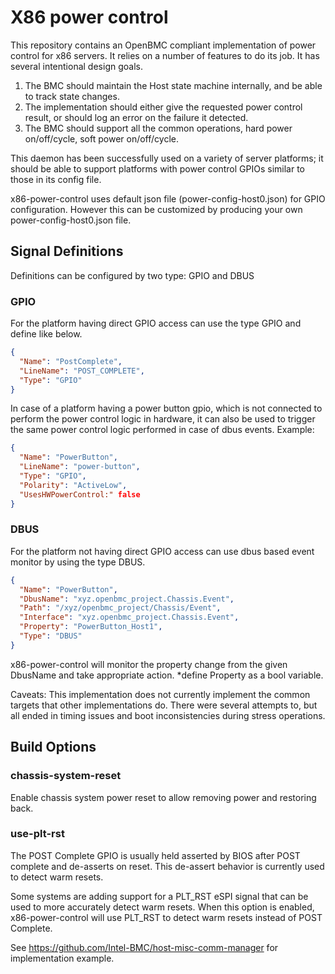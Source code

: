 # X86 power control

This repository contains an OpenBMC compliant implementation of power control
for x86 servers. It relies on a number of features to do its job. It has several
intentional design goals.

1. The BMC should maintain the Host state machine internally, and be able to
   track state changes.
2. The implementation should either give the requested power control result, or
   should log an error on the failure it detected.
3. The BMC should support all the common operations, hard power on/off/cycle,
   soft power on/off/cycle.

This daemon has been successfully used on a variety of server platforms; it
should be able to support platforms with power control GPIOs similar to those in
its config file.

x86-power-control uses default json file (power-config-host0.json) for GPIO
configuration. However this can be customized by producing your own
power-config-host0.json file.

## Signal Definitions

Definitions can be configured by two type: GPIO and DBUS

### GPIO

For the platform having direct GPIO access can use the type GPIO and define like
below.

```json
{
  "Name": "PostComplete",
  "LineName": "POST_COMPLETE",
  "Type": "GPIO"
}
```

In case of a platform having a power button gpio, which is not connected
to perform the power control logic in hardware, it can also be used to trigger
the same power control logic performed in case of dbus events. Example:

```json
{
  "Name": "PowerButton",
  "LineName": "power-button",
  "Type": "GPIO",
  "Polarity": "ActiveLow",
  "UsesHWPowerControl:" false
}
```

### DBUS

For the platform not having direct GPIO access can use dbus based event monitor
by using the type DBUS.

```json
{
  "Name": "PowerButton",
  "DbusName": "xyz.openbmc_project.Chassis.Event",
  "Path": "/xyz/openbmc_project/Chassis/Event",
  "Interface": "xyz.openbmc_project.Chassis.Event",
  "Property": "PowerButton_Host1",
  "Type": "DBUS"
}
```

x86-power-control will monitor the property change from the given DbusName and
take appropriate action. \*define Property as a bool variable.

Caveats: This implementation does not currently implement the common targets
that other implementations do. There were several attempts to, but all ended in
timing issues and boot inconsistencies during stress operations.

## Build Options

### chassis-system-reset

Enable chassis system power reset to allow removing power and restoring back.

### use-plt-rst

The POST Complete GPIO is usually held asserted by BIOS after POST complete and
de-asserts on reset. This de-assert behavior is currently used to detect warm
resets.

Some systems are adding support for a PLT_RST eSPI signal that can be used to
more accurately detect warm resets. When this option is enabled,
x86-power-control will use PLT_RST to detect warm resets instead of POST
Complete.

See <https://github.com/Intel-BMC/host-misc-comm-manager> for implementation
example.
